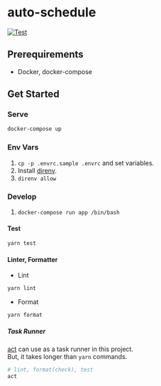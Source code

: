 # auto-schedule

[![Test](https://github.com/tktcorporation/auto-schedule/actions/workflows/test.yml/badge.svg)](https://github.com/tktcorporation/auto-schedule/actions/workflows/test.yml)

## Prerequirements

-   Docker, docker-compose

## Get Started

### Serve

```bash
docker-compose up
```

### Env Vars

1. `cp -p .envrc.sample .envrc` and set variables.
1. Install [direnv](https://github.com/direnv/direnv).
1. `direnv allow`

### Develop

1. `docker-compose run app /bin/bash`

#### Test

```bash
yarn test
```

#### Linter, Formatter

-   Lint

```bash
yarn lint
```

-   Format

```bash
yarn format
```

##### Task Runner

[act](https://github.com/nektos/act) can use as a task runner in this project.  
But, it takes longer than `yarn` commands.

```bash
# lint, format(check), test
act
```
